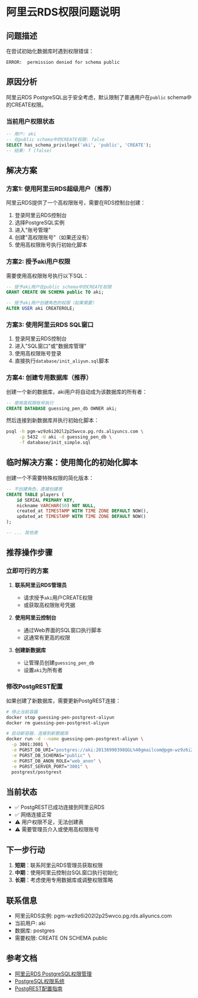# 阿里云RDS权限问题说明

## 问题描述

在尝试初始化数据库时遇到权限错误：

```
ERROR:  permission denied for schema public
```

## 原因分析

阿里云RDS PostgreSQL出于安全考虑，默认限制了普通用户在`public` schema中的CREATE权限。

### 当前用户权限状态

```sql
-- 用户: aki
-- 在public schema中的CREATE权限: false
SELECT has_schema_privilege('aki', 'public', 'CREATE');
-- 结果: f (false)
```

## 解决方案

### 方案1: 使用阿里云RDS超级用户（推荐）

阿里云RDS提供了一个高权限账号，需要在RDS控制台创建：

1. 登录阿里云RDS控制台
2. 选择PostgreSQL实例
3. 进入"账号管理"
4. 创建"高权限账号"（如果还没有）
5. 使用高权限账号执行初始化脚本

### 方案2: 授予aki用户权限

需要使用高权限账号执行以下SQL：

```sql
-- 授予aki用户在public schema中的CREATE权限
GRANT CREATE ON SCHEMA public TO aki;

-- 授予aki用户创建角色的权限（如果需要）
ALTER USER aki CREATEROLE;
```

### 方案3: 使用阿里云RDS SQL窗口

1. 登录阿里云RDS控制台
2. 进入"SQL窗口"或"数据库管理"
3. 使用高权限账号登录
4. 直接执行`database/init_aliyun.sql`脚本

### 方案4: 创建专用数据库（推荐）

创建一个新的数据库，aki用户将自动成为该数据库的所有者：

```sql
-- 使用高权限账号执行
CREATE DATABASE guessing_pen_db OWNER aki;
```

然后连接到新数据库并执行初始化脚本：

```bash
psql -h pgm-wz9z6i202l2p25wvco.pg.rds.aliyuncs.com \
     -p 5432 -U aki -d guessing_pen_db \
     -f database/init_simple.sql
```

## 临时解决方案：使用简化的初始化脚本

创建一个不需要特殊权限的简化版本：

```sql
-- 不创建角色，直接创建表
CREATE TABLE players (
    id SERIAL PRIMARY KEY,
    nickname VARCHAR(50) NOT NULL,
    created_at TIMESTAMP WITH TIME ZONE DEFAULT NOW(),
    updated_at TIMESTAMP WITH TIME ZONE DEFAULT NOW()
);

-- ... 其他表
```

## 推荐操作步骤

### 立即可行的方案

1. **联系阿里云RDS管理员**
   - 请求授予`aki`用户CREATE权限
   - 或获取高权限账号凭据

2. **使用阿里云控制台**
   - 通过Web界面的SQL窗口执行脚本
   - 这通常有更高的权限

3. **创建新数据库**
   - 让管理员创建`guessing_pen_db`
   - 设置`aki`为所有者

### 修改PostgREST配置

如果创建了新数据库，需要更新PostgREST连接：

```bash
# 停止当前容器
docker stop guessing-pen-postgrest-aliyun
docker rm guessing-pen-postgrest-aliyun

# 启动新容器，连接到新数据库
docker run -d --name guessing-pen-postgrest-aliyun \
  -p 3001:3001 \
  -e PGRST_DB_URI="postgres://aki:20138990398QGL%40gmailcom@pgm-wz9z6i202l2p25wvco.pg.rds.aliyuncs.com:5432/guessing_pen_db" \
  -e PGRST_DB_SCHEMAS="public" \
  -e PGRST_DB_ANON_ROLE="web_anon" \
  -e PGRST_SERVER_PORT="3001" \
  postgrest/postgrest
```

## 当前状态

- ✅ PostgREST已成功连接到阿里云RDS
- ✅ 网络连接正常
- ⚠️ 用户权限不足，无法创建表
- ⚠️ 需要管理员介入或使用高权限账号

## 下一步行动

1. **短期**：联系阿里云RDS管理员获取权限
2. **中期**：使用阿里云控制台SQL窗口执行初始化
3. **长期**：考虑使用专用数据库或调整权限策略

## 联系信息

- 阿里云RDS实例: pgm-wz9z6i202l2p25wvco.pg.rds.aliyuncs.com
- 当前用户: aki
- 数据库: postgres
- 需要权限: CREATE ON SCHEMA public

## 参考文档

- [阿里云RDS PostgreSQL权限管理](https://help.aliyun.com/document_detail/96753.html)
- [PostgreSQL权限系统](https://www.postgresql.org/docs/current/ddl-priv.html)
- [PostgREST配置指南](https://postgrest.org/en/stable/configuration.html)

